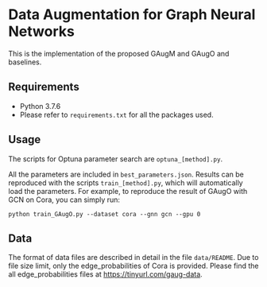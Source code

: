 Data Augmentation for Graph Neural Networks
====

This is the implementation of the proposed GAugM and GAugO and baselines.

## Requirements

* Python 3.7.6
* Please refer to ```requirements.txt``` for all the packages used.

## Usage
The scripts for Optuna parameter search are ```optuna_[method].py```.

All the parameters are included in ```best_parameters.json```. Results can be reproduced with the scripts ```train_[method].py```, which will automatically load the parameters. For example, to reproduce the result of GAugO with GCN on Cora, you can simply run:
```
python train_GAugO.py --dataset cora --gnn gcn --gpu 0
```

## Data
The format of data files are described in detail in the file ```data/README```.
Due to file size limit, only the edge_probabilities of Cora is provided.
Please find the all edge_probabilities files at https://tinyurl.com/gaug-data.

